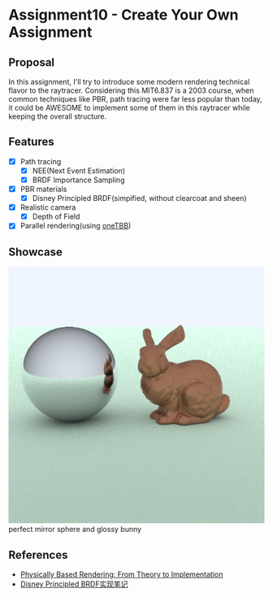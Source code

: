 # Assignment10 - Create Your Own Assignment

## Proposal

In this assignment, I'll try to introduce some modern rendering technical flavor to the raytracer. Considering this MIT6.837 is a 2003 course, when common techniques like PBR, path tracing were far less popular than today, it could be AWESOME to implement some of them in this raytracer while keeping the overall structure.

## Features

- [x] Path tracing
  - [x] NEE(Next Event Estimation)
  - [x] BRDF Importance Sampling
- [x] PBR materials
  - [x] Disney Principled BRDF(simpified, without clearcoat and sheen)
- [x] Realistic camera
  - [x] Depth of Field
- [x] Parallel rendering(using [oneTBB](https://github.com/oneapi-src/oneTBB))

## Showcase

![scene1](./imgs/scene1.png)
perfect mirror sphere and glossy bunny

## References

- [Physically Based Rendering: From Theory to Implementation](http://www.pbr-book.org/)
- [Disney Principled BRDF实现笔记](https://airguanz.github.io/2019/02/20/disney-brdf.html)
